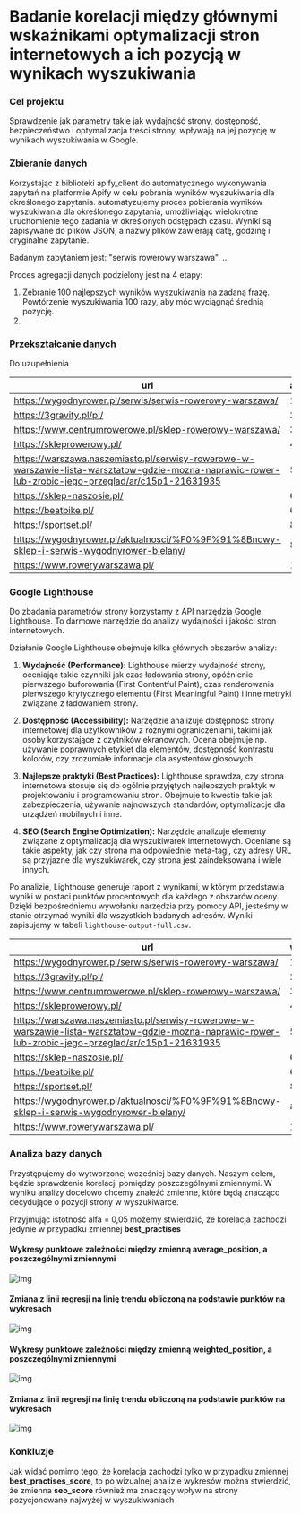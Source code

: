 # Badanie korelacji między głównymi wskaźnikami optymalizacji stron internetowych a ich pozycją w wynikach wyszukiwania

### Cel projektu

Sprawdzenie jak parametry takie jak wydajność strony, dostępność, bezpieczeństwo i optymalizacja treści strony, wpływają na jej pozycję w wynikach wyszukiwania w Google.

### Zbieranie danych

Korzystając z biblioteki apify_client do automatycznego wykonywania zapytań na platformie Apify w celu pobrania wyników wyszukiwania dla określonego zapytania. automatyzujemy proces pobierania wyników wyszukiwania dla określonego zapytania, umożliwiając wielokrotne uruchomienie tego zadania w określonych odstępach czasu. Wyniki są zapisywane do plików JSON, a nazwy plików zawierają datę, godzinę i oryginalne zapytanie.

Badanym zapytaniem jest: "serwis rowerowy warszawa". ...

Proces agregacji danych podzielony jest na 4 etapy:
1. Zebranie 100 najlepszych wyników wyszukiwania na zadaną frazę. Powtórzenie wyszukiwania 100 razy, aby móc wyciągnąć średnią pozycję.
2. 

### Przekształcanie danych

Do uzupełnienia

|url                                                                                                                                                 |average_position|url_count|weight|weighted_position|
|----------------------------------------------------------------------------------------------------------------------------------------------------|----------------|---------|------|-----------------|
|https://wygodnyrower.pl/serwis/serwis-rowerowy-warszawa/                                                                                            |1               |100      |1     |1                |
|https://3gravity.pl/pl/                                                                                                                             |2.04            |100      |1     |2.04             |
|https://www.centrumrowerowe.pl/sklep-rowerowy-warszawa/                                                                                             |3.08            |100      |1     |3.08             |
|https://skleprowerowy.pl/                                                                                                                           |4.16            |100      |1     |4.16             |
|https://warszawa.naszemiasto.pl/serwisy-rowerowe-w-warszawie-lista-warsztatow-gdzie-mozna-naprawic-rower-lub-zrobic-jego-przeglad/ar/c15p1-21631935 |5.69            |100      |1     |5.69             |
|https://sklep-naszosie.pl/                                                                                                                          |6.36            |100      |1     |6.36             |
|https://beatbike.pl/                                                                                                                                |6.61            |100      |1     |6.61             |
|https://sportset.pl/                                                                                                                                |8.24            |100      |1     |8.24             |
|https://wygodnyrower.pl/aktualnosci/%F0%9F%91%8Bnowy-sklep-i-serwis-wygodnyrower-bielany/                                                           |8.76|99       |0.99  |8.8562           |
|https://www.rowerywarszawa.pl/                                                                                                                      |10.34           |100      |1     |10.34            |

### Google Lighthouse

Do zbadania parametrów strony korzystamy z API narzędzia Google Lighthouse. To darmowe narzędzie do analizy wydajności i jakości stron internetowych.

Działanie Google Lighthouse obejmuje kilka głównych obszarów analizy:

1. **Wydajność (Performance):** Lighthouse mierzy wydajność strony, oceniając takie czynniki jak czas ładowania strony, opóźnienie pierwszego buforowania (First Contentful Paint), czas renderowania pierwszego krytycznego elementu (First Meaningful Paint) i inne metryki związane z ładowaniem strony.

2. **Dostępność (Accessibility):** Narzędzie analizuje dostępność strony internetowej dla użytkowników z różnymi ograniczeniami, takimi jak osoby korzystające z czytników ekranowych. Ocena obejmuje np. używanie poprawnych etykiet dla elementów, dostępność kontrastu kolorów, czy zrozumiałe informacje dla asystentów głosowych.

3. **Najlepsze praktyki (Best Practices):** Lighthouse sprawdza, czy strona internetowa stosuje się do ogólnie przyjętych najlepszych praktyk w projektowaniu i programowaniu stron. Obejmuje to kwestie takie jak zabezpieczenia, używanie najnowszych standardów, optymalizacje dla urządzeń mobilnych i inne.

4. **SEO (Search Engine Optimization):** Narzędzie analizuje elementy związane z optymalizacją dla wyszukiwarek internetowych. Oceniane są takie aspekty, jak czy strona ma odpowiednie meta-tagi, czy adresy URL są przyjazne dla wyszukiwarek, czy strona jest zaindeksowana i wiele innych.

Po analizie, Lighthouse generuje raport z wynikami, w którym przedstawia wyniki w postaci punktów procentowych dla każdego z obszarów oceny. Dzięki bezpośredniemu wywołaniu narzędzia przy pomocy API, jesteśmy w stanie otrzymać wyniki dla wszystkich badanych adresów. Wyniki zapisujemy w tabeli `lighthouse-output-full.csv`.

|url                                                                                                                                                 |weighted_position|performance_score|best_practices_score|accessibility_score|seo_score|
|----------------------------------------------------------------------------------------------------------------------------------------------------|-----------------|-----------------|--------------------|-------------------|---------|
|https://wygodnyrower.pl/serwis/serwis-rowerowy-warszawa/                                                                                            |1                |0.95             |0.96                |0.79               |0.92     |
|https://3gravity.pl/pl/                                                                                                                             |2.04             |0.81             |0.96                |0.95               |1        |
|https://www.centrumrowerowe.pl/sklep-rowerowy-warszawa/                                                                                             |3.08             |0.66             |1                   |0.75               |1        |
|https://skleprowerowy.pl/                                                                                                                           |4.16             |0.56             |0.96                |0.8                |1        |
|https://warszawa.naszemiasto.pl/serwisy-rowerowe-w-warszawie-lista-warsztatow-gdzie-mozna-naprawic-rower-lub-zrobic-jego-przeglad/ar/c15p1-21631935 |5.69             |0.71             |0.74                |0.96               |1        |
|https://sklep-naszosie.pl/                                                                                                                          |6.36             |0.89             |0.96                |0.75               |0.92     |
|https://beatbike.pl/                                                                                                                                |6.61             |0.77             |0.96                |0.75               |0.92     |
|https://sportset.pl/                                                                                                                                |8.24             |0.79             |0.78                |0.76               |1        |
|https://wygodnyrower.pl/aktualnosci/%F0%9F%91%8Bnowy-sklep-i-serwis-wygodnyrower-bielany/                                                           |8.8562           |0.91             |0.96                |0.83               |0.83     |
|https://www.rowerywarszawa.pl/                                                                                                                      |10.34            |0.56             |0.96                |0.81               |1        |

### Analiza bazy danych

Przystępujemy do wytworzonej wcześniej bazy danych. Naszym celem, będzie sprawdzenie korelacji pomiędzy poszczególnymi zmiennymi. W wyniku analizy docelowo chcemy znaleźć zmienne, które będą znacząco decydujące o pozycji strony w wyszukiwarce.

Przyjmując istotność alfa = 0,05 możemy stwierdzić, że korelacja zachodzi jedynie w przypadku zmiennej **best_practises**

#### Wykresy punktowe zależności między zmienną average_position, a poszczególnymi zmiennymi

![img](Wykresy/average_position-regression-line.png)

#### Zmiana z linii regresji na linię trendu obliczoną na podstawie punktów na wykresach

![img](Wykresy/average_position-trend-line.png)

#### Wykresy punktowe zależności między zmienną weighted_position, a poszczególnymi zmiennymi

![img](Wykresy/weighted_position-regression-line.png)

#### Zmiana z linii regresji na linię trendu obliczoną na podstawie punktów na wykresach

![img](Wykresy/weighted_position-trend-line.png)

### Konkluzje

Jak widać pomimo tego, że korelacja zachodzi tylko w przypadku zmiennej **best_practises_score**, to po wizualnej analizie wykresów można stwierdzić, że zmienna **seo_score** również ma znaczący wpływ na strony pozycjonowane najwyżej w wyszukiwaniach
